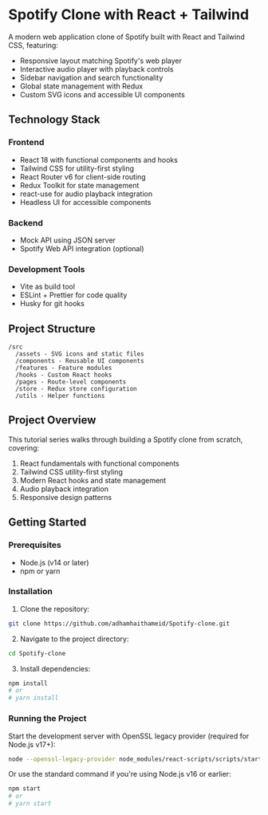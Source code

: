 # Spotify Clone with React + Tailwind

A modern web application clone of Spotify built with React and Tailwind CSS, featuring:

- Responsive layout matching Spotify's web player
- Interactive audio player with playback controls
- Sidebar navigation and search functionality
- Global state management with Redux
- Custom SVG icons and accessible UI components

## Technology Stack

### Frontend

- React 18 with functional components and hooks
- Tailwind CSS for utility-first styling
- React Router v6 for client-side routing
- Redux Toolkit for state management
- react-use for audio playback integration
- Headless UI for accessible components

### Backend

- Mock API using JSON server
- Spotify Web API integration (optional)

### Development Tools

- Vite as build tool
- ESLint + Prettier for code quality
- Husky for git hooks

## Project Structure

```
/src
  /assets - SVG icons and static files
  /components - Reusable UI components
  /features - Feature modules
  /hooks - Custom React hooks
  /pages - Route-level components
  /store - Redux store configuration
  /utils - Helper functions
```

## Project Overview

This tutorial series walks through building a Spotify clone from scratch, covering:

1. React fundamentals with functional components
2. Tailwind CSS utility-first styling
3. Modern React hooks and state management
4. Audio playback integration
5. Responsive design patterns

## Getting Started

### Prerequisites

- Node.js (v14 or later)
- npm or yarn

### Installation

1. Clone the repository:

```bash
git clone https://github.com/adhamhaithameid/Spotify-clone.git
```

2. Navigate to the project directory:

```bash
cd Spotify-clone
```

3. Install dependencies:

```bash
npm install
# or
# yarn install
```

### Running the Project

Start the development server with OpenSSL legacy provider (required for Node.js v17+):

```bash
node --openssl-legacy-provider node_modules/react-scripts/scripts/start.js
```

Or use the standard command if you're using Node.js v16 or earlier:

```bash
npm start
# or
# yarn start
```
